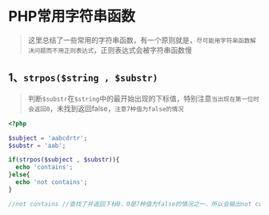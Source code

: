 # PHP常用字符串函数
> 这里总结了一些常用的字符串函数，有一个原则就是，`尽可能用字符串函数解决问题而不用正则表达式`，正则表达式会被字符串函数慢

## 1、`strpos($string , $substr)`
> 判断`$substr`在`$string`中的最开始出现的下标值，特别注意`当出现在第一位时会返回0`，未找到返回false，`注意7种值为false的情况`

```php
<?php

$subject = 'aabcdrtr';
$substr = 'aab';

if(strpos($subject , $substr)){
  echo 'contains';
}else{
  echo 'not contains';
}

//not contains //查找了并返回下标0，0是7种值为false的情况之一，所以会输出not contains
```
